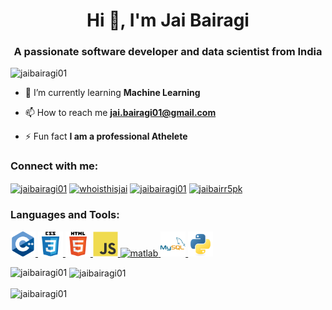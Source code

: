 <h1 align="center">Hi 👋, I'm Jai Bairagi</h1>
<h3 align="center">A passionate software developer and data scientist from India</h3>

<p align="left"> <img src="https://komarev.com/ghpvc/?username=jaibairagi01&label=Profile%20views&color=0e75b6&style=flat" alt="jaibairagi01" /> </p>

- 🌱 I’m currently learning **Machine Learning**

- 📫 How to reach me **jai.bairagi01@gmail.com**

- ⚡ Fun fact **I am a professional Athelete**

<h3 align="left">Connect with me:</h3>
<p align="left">
<a href="https://linkedin.com/in/jaibairagi01" target="blank"><img align="center" src="https://raw.githubusercontent.com/rahuldkjain/github-profile-readme-generator/master/src/images/icons/Social/linked-in-alt.svg" alt="jaibairagi01" height="30" width="40" /></a>
<a href="https://instagram.com/whoisthisjai" target="blank"><img align="center" src="https://raw.githubusercontent.com/rahuldkjain/github-profile-readme-generator/master/src/images/icons/Social/instagram.svg" alt="whoisthisjai" height="30" width="40" /></a>
<a href="[https://www.leetcode.com/jaibairagi01](https://leetcode.com/jai_bairagi01/)" target="blank"><img align="center" src="https://raw.githubusercontent.com/rahuldkjain/github-profile-readme-generator/master/src/images/icons/Social/leet-code.svg" alt="jaibairagi01" height="30" width="40" /></a>
<a href="https://auth.geeksforgeeks.org/user/jaibairr5pk" target="blank"><img align="center" src="https://raw.githubusercontent.com/rahuldkjain/github-profile-readme-generator/master/src/images/icons/Social/geeks-for-geeks.svg" alt="jaibairr5pk" height="30" width="40" /></a>
</p>

<h3 align="left">Languages and Tools:</h3>
<p align="left"> <a href="https://www.w3schools.com/cpp/" target="_blank" rel="noreferrer"> <img src="https://raw.githubusercontent.com/devicons/devicon/master/icons/cplusplus/cplusplus-original.svg" alt="cplusplus" width="40" height="40"/> </a> <a href="https://www.w3schools.com/css/" target="_blank" rel="noreferrer"> <img src="https://raw.githubusercontent.com/devicons/devicon/master/icons/css3/css3-original-wordmark.svg" alt="css3" width="40" height="40"/> </a> <a href="https://www.w3.org/html/" target="_blank" rel="noreferrer"> <img src="https://raw.githubusercontent.com/devicons/devicon/master/icons/html5/html5-original-wordmark.svg" alt="html5" width="40" height="40"/> </a> <a href="https://developer.mozilla.org/en-US/docs/Web/JavaScript" target="_blank" rel="noreferrer"> <img src="https://raw.githubusercontent.com/devicons/devicon/master/icons/javascript/javascript-original.svg" alt="javascript" width="40" height="40"/> </a> <a href="https://www.mathworks.com/" target="_blank" rel="noreferrer"> <img src="https://upload.wikimedia.org/wikipedia/commons/2/21/Matlab_Logo.png" alt="matlab" width="40" height="40"/> </a> <a href="https://www.mysql.com/" target="_blank" rel="noreferrer"> <img src="https://raw.githubusercontent.com/devicons/devicon/master/icons/mysql/mysql-original-wordmark.svg" alt="mysql" width="40" height="40"/> </a> <a href="https://www.python.org" target="_blank" rel="noreferrer"> <img src="https://raw.githubusercontent.com/devicons/devicon/master/icons/python/python-original.svg" alt="python" width="40" height="40"/> </a> </p>

<p><img align="left" src="https://github-readme-stats.vercel.app/api/top-langs?username=jaibairagi01&show_icons=true&locale=en&layout=compact" alt="jaibairagi01" /></p>

<p>&nbsp;<img align="center" src="https://github-readme-stats.vercel.app/api?username=jaibairagi01&show_icons=true&locale=en" alt="jaibairagi01" /></p>

<p><img align="center" src="https://github-readme-streak-stats.herokuapp.com/?user=jaibairagi01&" alt="jaibairagi01" /></p>
